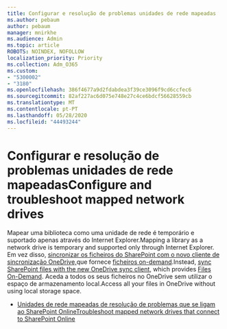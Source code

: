 ```yaml
---
title: Configurar e resolução de problemas unidades de rede mapeadas
ms.author: pebaum
author: pebaum
manager: mnirkhe
ms.audience: Admin
ms.topic: article
ROBOTS: NOINDEX, NOFOLLOW
localization_priority: Priority
ms.collection: Adm_O365
ms.custom:
- "5300002"
- "3180"
ms.openlocfilehash: 386f4677a9d2fdabdea3f39ce3096f9cd6ccfec6
ms.sourcegitcommit: 82af227ac6d075e748e27c4ce6bdcf56628559cb
ms.translationtype: MT
ms.contentlocale: pt-PT
ms.lasthandoff: 05/28/2020
ms.locfileid: "44493244"
---
```

# <a name="configure-and-troubleshoot-mapped-network-drives"></a><span data-ttu-id="00d13-102">Configurar e resolução de problemas unidades de rede mapeadas</span><span class="sxs-lookup"><span data-stu-id="00d13-102">Configure and troubleshoot mapped network drives</span></span>

<span data-ttu-id="00d13-103">Mapear uma biblioteca como uma unidade de rede é temporário e suportado apenas através do Internet Explorer.</span><span class="sxs-lookup"><span data-stu-id="00d13-103">Mapping a library as a network drive is temporary and supported only through Internet Explorer.</span></span> <span data-ttu-id="00d13-104">Em vez disso, [sincronizar os ficheiros do SharePoint com o novo cliente de sincronização OneDrive,](https://support.office.com/article/6de9ede8-5b6e-4503-80b2-6190f3354a88)que fornece [ficheiros on-demand](https://support.office.com/article/0e6860d3-d9f3-4971-b321-7092438fb38e).</span><span class="sxs-lookup"><span data-stu-id="00d13-104">Instead, [sync SharePoint files with the new OneDrive sync client](https://support.office.com/article/6de9ede8-5b6e-4503-80b2-6190f3354a88), which provides [Files On-Demand](https://support.office.com/article/0e6860d3-d9f3-4971-b321-7092438fb38e).</span></span> <span data-ttu-id="00d13-105">Aceda a todos os seus ficheiros no OneDrive sem utilizar o espaço de armazenamento local.</span><span class="sxs-lookup"><span data-stu-id="00d13-105">Access all your files in OneDrive without using local storage space.</span></span>

- [<span data-ttu-id="00d13-106">Unidades de rede mapeadas de resolução de problemas que se ligam ao SharePoint Online</span><span class="sxs-lookup"><span data-stu-id="00d13-106">Troubleshoot mapped network drives that connect to SharePoint Online</span></span>](https://docs.microsoft.com/sharepoint/support/administration/troubleshoot-mapped-network-drives)
